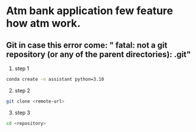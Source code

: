 # Atm bank application few feature how atm work.

## Git in case this error come: " fatal: not a git repository (or any of the parent directories): .git"

1. step 1

```bash
conda create -n assistant python=3.10

```
2. step 2

```bash
git clone <remote-url>

```
3. step 3

```bash
cd <repository>

```